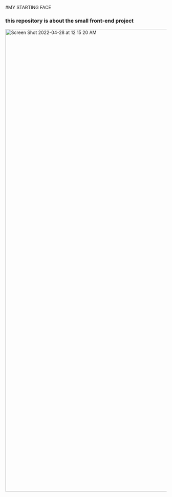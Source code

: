 #MY STARTING FACE
### this repository is about the small front-end project

<img width="1440" alt="Screen Shot 2022-04-28 at 12 15 20 AM" src="https://user-images.githubusercontent.com/76993044/165551987-ec144858-26df-42b7-a10f-4efa26e63c69.png">
